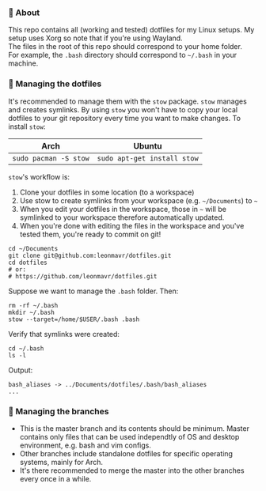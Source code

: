 ### :large_orange_diamond: About
This repo contains all (working and tested) dotfiles for my Linux setups.
My setup uses Xorg so note that if you're using Wayland.  
The files in the root of this repo should correspond to your home folder.  
For example, the `.bash` directory should correspond to `~/.bash` in your machine.

### :large_orange_diamond: Managing the dotfiles

It's recommended to manage them with the `stow` package. `stow` manages and creates symlinks. By using `stow` you won't have to copy your local dotfiles to your git repository every time you want to make changes. To install `stow`:

| Arch                  | Ubuntu                      |
|-----------------------|-----------------------------|
| `sudo pacman -S stow` | `sudo apt-get install stow` |


`stow`'s workflow is:
1. Clone your dotfiles in some location (to a workspace)
2. Use stow to create symlinks from your workspace (e.g. `~/Documents`) to `~`
3. When you edit your dotfiles in the workspace, those in `~` will be symlinked to your workspace therefore automatically updated.
4. When you're done with editing the files in the workspace and you've tested them, you're ready to commit on git!
```
cd ~/Documents
git clone git@github.com:leonmavr/dotfiles.git
cd dotfiles
# or:
# https://github.com/leonmavr/dotfiles.git
```
Suppose we want to manage the `.bash` folder. Then:
```
rm -rf ~/.bash
mkdir ~/.bash
stow --target=/home/$USER/.bash .bash
```
Verify that symlinks were created:
```
cd ~/.bash
ls -l
```
Output:
```
bash_aliases -> ../Documents/dotfiles/.bash/bash_aliases
...
```

### :large_orange_diamond: Managing the branches
* This is the master branch and its contents should be minimum. Master contains only files that can be used independtly of OS and desktop environment, e.g. bash and vim configs.
* Other branches include standalone dotfiles for specific operating systems, mainly for Arch.
* It's there recommended to merge the master into the other branches every once in a while.
